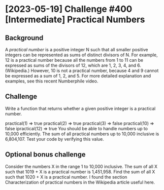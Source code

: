 # [2023-05-19] Challenge #400 [Intermediate] Practical Numbers

## Background
A *practical number* is a positive integer N such that all smaller positive integers can be represented as sums of distinct divisors of N. For example, 12 is a practical number because all the numbers from 1 to 11 can be expressed as sums of the divisors of 12, which are 1, 2, 3, 4, and 6. (Wikipedia.) However, 10 is not a practical number, because 4 and 9 cannot be expressed as a sum of 1, 2, and 5. For more detailed explanation and examples, see this recent Numberphile video.

## Challenge
Write a function that returns whether a given positive integer is a practical number.

practical(1) => true
practical(2) => true
practical(3) => false
practical(10) => false
ipractical(12) => true
You should be able to handle numbers up to 10,000 efficiently. The sum of all practical numbers up to 10,000 inclusive is 6,804,107. Test your code by verifying this value.

## Optional bonus challenge
Consider the numbers X in the range 1 to 10,000 inclusive. The sum of all X such that 1019 + X is a practical number is 1,451,958. Find the sum of all X such that 1020 + X is a practical number. I found the section Characterization of practical numbers in the Wikipedia article useful here.
